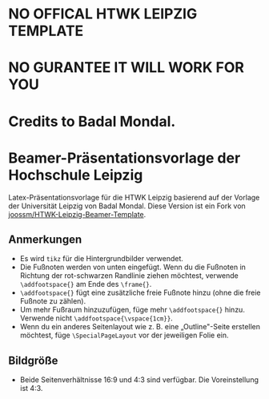 # NO OFFICAL HTWK LEIPZIG TEMPLATE
# NO GURANTEE IT WILL WORK FOR YOU
# Credits to Badal Mondal.

# Beamer-Präsentationsvorlage der Hochschule Leipzig
Latex-Präsentationsvorlage für die HTWK Leipzig basierend auf der Vorlage der Universität Leipzig von Badal Mondal.
Diese Version ist ein Fork von [joossm/HTWK-Leipzig-Beamer-Template](https://github.com/joossm/HTWK-Leipzig-Beamer-Template).

## Anmerkungen
* Es wird `tikz` für die Hintergrundbilder verwendet.
* Die Fußnoten werden von unten eingefügt. Wenn du die Fußnoten in Richtung der rot-schwarzen Randlinie ziehen möchtest, verwende `\addfootspace{}` am Ende des `\frame{}`.
* `\addfootspace{}` fügt eine zusätzliche freie Fußnote hinzu (ohne die freie Fußnote zu zählen).
* Um mehr Fußraum hinzuzufügen, füge mehr `\addfootspace{}` hinzu. Verwende nicht `\addfootspace{\vspace{1cm}}`.
* Wenn du ein anderes Seitenlayout wie z. B. eine „Outline"-Seite erstellen möchtest, füge `\SpecialPageLayout` vor der jeweiligen Folie ein.

## Bildgröße
* Beide Seitenverhältnisse 16:9 und 4:3 sind verfügbar. Die Voreinstellung ist 4:3.
